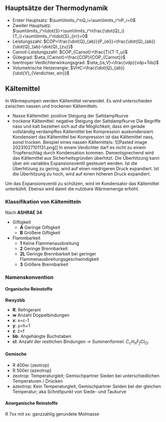 ## Hauptsätze der Thermodynamik
- Erster Hauptsatz: $\sum\limits_i^nQ_i+\sum\limits_i^nP_i=0$
- Zweiter Hauptsatz: $\sum\limits_i^n\dot{S}+\sum\limits_i^n\frac{\dot{Q}_i}{T_i}+\sum\limits_i^n\dot{S}_{irr}=0$
- Leistungszahl: $COP=\frac{\dot{Q}_{ab}}{P_{el}}=\frac{\dot{Q}_{ab}}{\dot{Q}_{ab}-\dot{Q}_{zu}}$ 
- Carnot-Leistungszahl: $COP_{Carnot}=\frac{T}{T-T_u}$
- Gütegrad: $\eta_{Carnot}=\frac{COP}{COP_{Carnot}}$
- Isentroper Verdichterwirkungsgrad: $\eta_{is,V}=\frac{vdp}{vdp+Tds}$
- Volumetrische Heizenergie: $VHC=\frac{\dot{Q}_{ab}}{\dot{V}_{Verdichter, ein}}$
## Kältemittel
In Wärmepumpen werden Kältemittel verwendet. Es wird unterschieden zwischen nassen und trockenen Kältemitteln.
- Nasse Kältemittel: positive Steigung der Sattdampfkurve
- trockene Kältemittel: negative Steigung der Sattdampfkurve
Die Begriffe nass und kalt beziehen sich auf die Möglichkeit, dass ein gerade vollständig verdampftes Kältemittel bei Kompression auskondensiert. Kondensiert das Kältemittel bei Kompression ist das Kältemittel nass, sonst trocken.
Beispiel eines nassen Kältemittels:
![[Pasted image 20231027101131.png]]
In einem Verdichter darf es nicht zu einem Tropfenschlag durch Kondensation kommen. Dementsprechend wird das Kältemittel aus Sicherheitsgründen überhitzt. Die Überhitzung kann über ein variables Expansionsventil gesteuert werden. Ist die Überhitzung zu gering, wird auf einen niedrigeren Druck expandiert. Ist die Überhitzung zu hoch, wird auf einen höheren Druck expandiert.

Um das Expansionsventil zu schützen, wird im Kondensator das Kältemittel unterkühlt. Ebenso wird damit die nutzbare Wärmemenge erhöht.

### Klassifikation von Kältemitteln
Nach **ASHRAE 34**
- Giftigkeit
	- **A** Geringe Giftigkeit
	- **B** Größere Giftigkeit
- Flammbarkeit
	- **1** Keine Flammenausbreitung
	- **2** Geringe Brennbarkeit
	- **2L** Geringe Brennbarkeit bei geringer Flammenausbreitungsgeschwindigkeit
	- **3** Größere Brennbarkeit

### Namenskonvention
#### Organische Reinstoffe
**Rwxyzbb**
- **R**: Refrigerant
- **w** Anzahl Doppelbindungen
- **x**: x=c-1
- **y**: y=h+1
- **z**: z=f
- **bb**: Angehängte Buchstaben
- **cl**: Anzahl der restlichen Bindungen
-> Summenformel: $C_cH_hF_fCl_{Cl}$

#### Gemische
- R 400er (zeotrop)
- R 500er (azeotrop)
- zeotrop: Temperaturgleit; Gemischpartner Sieden bei unterschiedlichen Temperaturen / Drücken
- azeotrop: Kein Temperaturgleit; Gemischpartner Seiden bei der gleichen Temperatur; aka Schnittpunkt von Siede- und Taukurve

#### Anorganische Reinstoffe
R 7xx mit xx: ganzzahlig gerundete Molmasse